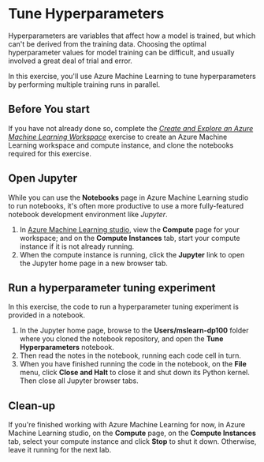 # Tune Hyperparameters

Hyperparameters are variables that affect how a model is trained, but which can't be derived from the training data. Choosing the optimal hyperparameter values for model training can be difficult, and usually involved a great deal of trial and error.

In this exercise, you'll use Azure Machine Learning to tune hyperparameters by performing multiple training runs in parallel.

## Before You start

If you have not already done so, complete the *[Create and Explore an Azure Machine Learning Workspace](01-create-a-workspace.md)* exercise to create an Azure Machine Learning workspace and compute instance, and clone the notebooks required for this exercise.

## Open Jupyter

While you can use the **Notebooks** page in Azure Machine Learning studio to run notebooks, it's often more productive to use a more fully-featured notebook development environment like *Jupyter*.

1. In [Azure Machine Learning studio](https://ml.azure.com), view the **Compute** page for your workspace; and on the **Compute Instances** tab, start your compute instance if it is not already running.
2. When the compute instance is running, click the **Jupyter** link to open the Jupyter home page in a new browser tab.

## Run a hyperparameter tuning experiment

In this exercise, the code to run a hyperparameter tuning experiment is provided in a notebook.

1. In the Jupyter home page, browse to the **Users/mslearn-dp100** folder where you cloned the notebook repository, and open the **Tune Hyperparameters** notebook.
2. Then read the notes in the notebook, running each code cell in turn.
3. When you have finished running the code in the notebook, on the **File** menu, click **Close and Halt** to close it and shut down its Python kernel. Then close all Jupyter browser tabs.

## Clean-up

If you're finished working with Azure Machine Learning for now, in Azure Machine Learning studio, on the **Compute** page, on the **Compute Instances** tab, select your compute instance and click **Stop** to shut it down. Otherwise, leave it running for the next lab.
